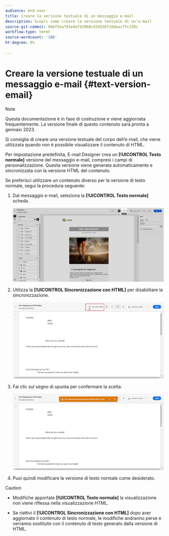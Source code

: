 ```yaml
---
audience: end-user
title: Creare la versione testuale di un messaggio e-mail
description: Scopri come creare la versione testuale di un’e-mail
source-git-commit: 9def5ea791e4ef42968cd34536f3ddeac7fc238c
workflow-type: tm+mt
source-wordcount: '186'
ht-degree: 0%

---
```



# Creare la versione testuale di un messaggio e-mail {#text-version-email}

>[!NOTE]
>
>Questa documentazione è in fase di costruzione e viene aggiornata frequentemente. La versione finale di questo contenuto sarà pronta a gennaio 2023.

Si consiglia di creare una versione testuale del corpo dell’e-mail, che viene utilizzata quando non è possibile visualizzare il contenuto di HTML.

Per impostazione predefinita, E-mail Designer crea un **[!UICONTROL Testo normale]** versione del messaggio e-mail, compresi i campi di personalizzazione. Questa versione viene generata automaticamente e sincronizzata con la versione HTML del contenuto.

Se preferisci utilizzare un contenuto diverso per la versione di testo normale, segui la procedura seguente:

1. Dal messaggio e-mail, seleziona la **[!UICONTROL Testo normale]** scheda .

   ![](assets/text_version_3.png)

1. Utilizza la **[!UICONTROL Sincronizzazione con HTML]** per disabilitare la sincronizzazione.

   ![](assets/text_version_1.png)

1. Fai clic sul segno di spunta per confermare la scelta.

   ![](assets/text_version_2.png)

1. Puoi quindi modificare la versione di testo normale come desiderato.

>[!CAUTION]
>
>* Modifiche apportate **[!UICONTROL Testo normale]** la visualizzazione non viene riflessa nella visualizzazione HTML.
>
>* Se riattivi il **[!UICONTROL Sincronizzazione con HTML]** dopo aver aggiornato il contenuto di testo normale, le modifiche andranno perse e verranno sostituite con il contenuto di testo generato dalla versione di HTML.

